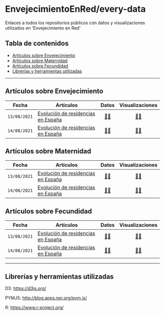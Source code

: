 # EnvejecimientoEnRed/every-data
Enlaces a todos los repositorios públicos con datos y visualizaciones utilizados en 'Envejecimiento en Red'

## Tabla de contenidos

- [Artículos sobre Envejecimiento](#articulos-envejecimiento)
- [Artículos sobre Maternidad](#articulos-maternidad)
- [Artículos sobre Fecundidad](#articulos-fecundidad)
- [Librerías y herramientas utilizadas](#librerias-y-herramientas-utilizadas)

---

## Artículos sobre Envejecimiento

Fecha|Artículos|Datos|Visualizaciones
-------|---------|:-------:|:------:
`13/08/2021`|[Evolución de residencias en España](https://envejecimientoenred.es/el-impacto-de-la-pandemia-en-las-residencias-para-personas-mayores/)|[:link:](https://github.com/EnvejecimientoEnRed/evolucion_residencias_data)[:link:](https://envejecimientoenred.github.io/evolucion_residencias_data/)|[:link:](https://github.com/EnvejecimientoEnRed/evolucion_residencias_viz_1)[:link:](https://envejecimientoenred.github.io/evolucion_residencias_viz_1/)
`14/08/2021`|[Evolución de residencias en España](https://envejecimientoenred.es/el-impacto-de-la-pandemia-en-las-residencias-para-personas-mayores/)|[:link:](https://github.com/EnvejecimientoEnRed/evolucion_residencias_data)[:link:](https://envejecimientoenred.github.io/evolucion_residencias_data/)|[:link:](https://github.com/EnvejecimientoEnRed/evolucion_residencias_viz_1)[:link:](https://envejecimientoenred.github.io/evolucion_residencias_viz_1/)

## Artículos sobre Maternidad

Fecha|Artículos|Datos|Visualizaciones
-------|---------|:-------:|:------:
`13/08/2021`|[Evolución de residencias en España](https://envejecimientoenred.es/el-impacto-de-la-pandemia-en-las-residencias-para-personas-mayores/)|[:link:](https://github.com/EnvejecimientoEnRed/evolucion_residencias_data)[:link:](https://envejecimientoenred.github.io/evolucion_residencias_data/)|[:link:](https://github.com/EnvejecimientoEnRed/evolucion_residencias_viz_1)[:link:](https://envejecimientoenred.github.io/evolucion_residencias_viz_1/)
`14/08/2021`|[Evolución de residencias en España](https://envejecimientoenred.es/el-impacto-de-la-pandemia-en-las-residencias-para-personas-mayores/)|[:link:](https://github.com/EnvejecimientoEnRed/evolucion_residencias_data)[:link:](https://envejecimientoenred.github.io/evolucion_residencias_data/)|[:link:](https://github.com/EnvejecimientoEnRed/evolucion_residencias_viz_1)[:link:](https://envejecimientoenred.github.io/evolucion_residencias_viz_1/)

## Artículos sobre Fecundidad

Fecha|Artículos|Datos|Visualizaciones
-------|---------|:-------:|:------:
`13/08/2021`|[Evolución de residencias en España](https://envejecimientoenred.es/el-impacto-de-la-pandemia-en-las-residencias-para-personas-mayores/)|[:link:](https://github.com/EnvejecimientoEnRed/evolucion_residencias_data)[:link:](https://envejecimientoenred.github.io/evolucion_residencias_data/)|[:link:](https://github.com/EnvejecimientoEnRed/evolucion_residencias_viz_1)[:link:](https://envejecimientoenred.github.io/evolucion_residencias_viz_1/)
`14/08/2021`|[Evolución de residencias en España](https://envejecimientoenred.es/el-impacto-de-la-pandemia-en-las-residencias-para-personas-mayores/)|[:link:](https://github.com/EnvejecimientoEnRed/evolucion_residencias_data)[:link:](https://envejecimientoenred.github.io/evolucion_residencias_data/)|[:link:](https://github.com/EnvejecimientoEnRed/evolucion_residencias_viz_1)[:link:](https://envejecimientoenred.github.io/evolucion_residencias_viz_1/)

---

## Librerías y herramientas utilizadas

D3: https://d3js.org/

PYMJS: http://blog.apps.npr.org/pym.js/

R: https://www.r-project.org/ 
